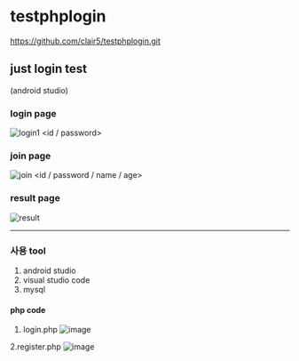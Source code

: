 # testphplogin
https://github.com/clair5/testphplogin.git

## just login test 
(android studio) 

### login page
![login1](https://user-images.githubusercontent.com/112450618/223948642-2ee65e0b-6d1d-4501-9046-c580635cc1a0.jpg)
<id / password>


### join page
![join](https://user-images.githubusercontent.com/112450618/223948841-73a3cbb4-af43-40a5-a54e-035e6f61ba93.jpg)
<id / password / name / age>

### result page
![result](https://user-images.githubusercontent.com/112450618/223948971-d54eaddd-2145-446d-9359-bbcd4a77a3f0.jpg)

-------

### 사용 tool
1. android studio
2. visual studio code
3. mysql 


#### php code
1. login.php
![image](https://user-images.githubusercontent.com/112450618/223949780-38096cf0-5b9d-414c-8c34-5de963ef2c82.png)

2.register.php
![image](https://user-images.githubusercontent.com/112450618/223949967-beb4d457-cc4d-428c-beeb-b5a72312fadf.png)




